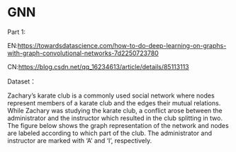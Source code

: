 # GNN

Part 1:

EN:https://towardsdatascience.com/how-to-do-deep-learning-on-graphs-with-graph-convolutional-networks-7d2250723780

CN:https://blog.csdn.net/qq_16234613/article/details/85113113

Dataset：

  Zachary’s karate club is a commonly used social network where nodes represent members of a karate club and the edges their mutual relations. While Zachary was studying the karate club, a conflict arose between the administrator and the instructor which resulted in the club splitting in two. The figure below shows the graph representation of the network and nodes are labeled according to which part of the club. The administrator and instructor are marked with ‘A’ and ‘I’, respectively.
